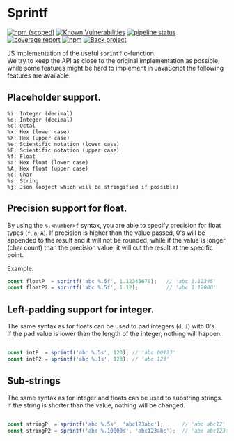 # Sprintf

[![npm (scoped)](https://img.shields.io/npm/v/@jitesoft/sprintf)](https://www.npmjs.com/package/@jitesoft/sprintf)
[![Known Vulnerabilities](https://dev.snyk.io/test/npm/@jitesoft/sprintf/badge.svg)](https://dev.snyk.io/test/npm/@jitesoft/sprintf)
[![pipeline status](https://gitlab.com/jitesoft/open-source/javascript/sprintf/badges/master/pipeline.svg)](https://gitlab.com/jitesoft/open-source/javascript/sprintf/commits/master)
[![coverage report](https://gitlab.com/jitesoft/open-source/javascript/sprintf/badges/master/coverage.svg)](https://gitlab.com/jitesoft/open-source/javascript/sprintf/commits/master)
[![npm](https://img.shields.io/npm/dt/@jitesoft/sprintf)](https://www.npmjs.com/package/@jitesoft/sprintf)
[![Back project](https://img.shields.io/badge/Open%20Collective-Tip%20the%20devs!-blue.svg)](https://opencollective.com/jitesoft-open-source)

JS implementation of the useful `sprintf` c-function.  
We try to keep the API as close to the original implementation as possible, while some features might be hard to implement in
JavaScript the following features are available:

## Placeholder support.

```text
%i: Integer (decimal)
%d: Integer (decimal)
%o: Octal
%x: Hex (lower case)
%X: Hex (upper case)
%e: Scientific notation (lower case)
%E: Scientific notation (upper case)
%f: Float
%a: Hex float (lower case)
%A: Hex float (upper case)
%c: Char
%s: String
%j: Json (object which will be stringified if possible)
 ```

## Precision support for float.

By using the `%.<number>f` syntax, you are able to specify precision for float types (`f`, `a`, `A`). If 
precision is higher than the value passed, 0's will be appended to the result and it will not be rounded, while
if the value is longer (char count) than the precision value, it will cut the result at the specific point.

Example:

```javascript
const floatP  = sprintf('abc %.5f', 1.12345678);   // 'abc 1.12345'
const floatP2 = sprintf('abc %.5f', 1.12);         // 'abc 1.12000'
```

## Left-padding support for integer.

The same syntax as for floats can be used to pad integers (`d`, `i`) with 0's.  
If the pad value is lower than the length of the integer, nothing will happen.

```javascript

const intP  = sprintf('abc %.5s', 123); // 'abc 00123'
const intP2 = sprintf('abc %.1s', 123); // 'abc 123'
```

## Sub-strings 

The same syntax as for integer and floats can be used to substring strings.  
If the string is shorter than the value, nothing will be changed.

```javascript

const stringP  = sprintf('abc %.5s', 'abc123abc');      // 'abc abc12'
const stringP2 = sprintf('abc %.10000s', 'abc123abc');  // 'abc abc123abc'
```

